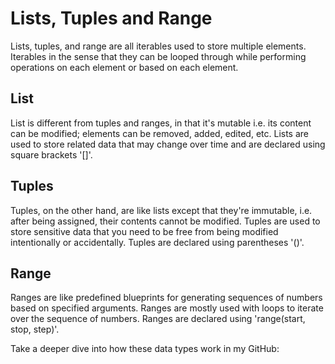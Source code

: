 # Lists, Tuples and Range
Lists, tuples, and range are all iterables used to store multiple elements. Iterables in the sense that they can be looped through while performing operations on each element or based on each element.

## List
List is different from tuples and ranges, in that it's mutable i.e. its content can be modified; elements can be removed, added, edited, etc. Lists are used to store related data that may change over time and are declared using square brackets '[]'.

## Tuples
Tuples, on the other hand, are like lists except that they're immutable, i.e. after being assigned, their contents cannot be modified. Tuples are used to store sensitive data that you need to be free from being modified intentionally or accidentally. Tuples are declared using parentheses '()'.

## Range
Ranges are like predefined blueprints for generating sequences of numbers based on specified arguments. Ranges are mostly used with loops to iterate over the sequence of numbers. Ranges are declared using 'range(start, stop, step)'.

Take a deeper dive into how these data types work in my GitHub:
